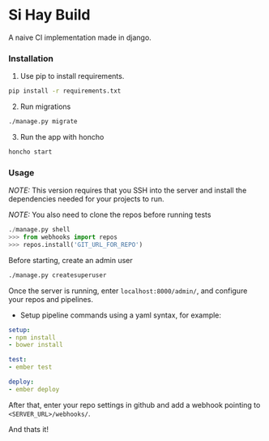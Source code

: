 # Si Hay Build

A naive CI implementation made in django.

### Installation
1. Use pip to install requirements.
```sh
pip install -r requirements.txt
```
2. Run migrations
```sh
./manage.py migrate
```
3. Run the app with honcho
```sh
honcho start
```

### Usage
*NOTE:* This version requires that you SSH into the server and install the
dependencies needed for your projects to run.

*NOTE:* You also need to clone the repos before running tests
```python
./manage.py shell
>>> from webhooks import repos
>>> repos.install('GIT_URL_FOR_REPO')
```

Before starting, create an admin user
```sh
./manage.py createsuperuser
```

Once the server is running, enter `localhost:8000/admin/`, and configure your
repos and pipelines.

* Setup pipeline commands using a yaml syntax, for example:

```yaml
setup:
- npm install
- bower install

test:
- ember test

deploy:
- ember deploy
```

After that, enter your repo settings in github and add a webhook pointing to
`<SERVER_URL>/webhooks/`.

And thats it!
